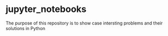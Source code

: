 # jupyter_notebooks
The purpose of this repository is to show case intersting problems and their solutions in Python
